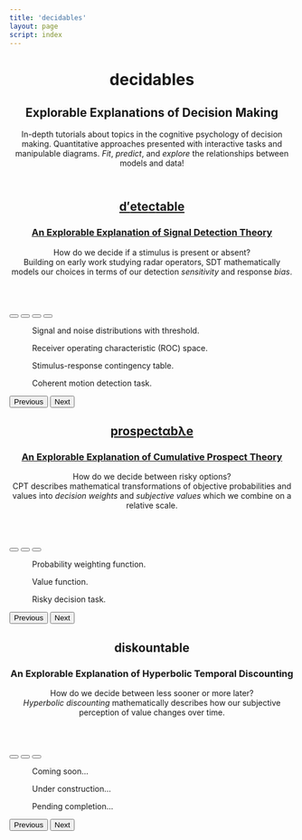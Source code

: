 ```yaml
---
title: 'decidables'
layout: page
script: index
---
```


<!--lint ignore first-heading-level-->

<header class="dec-main-header">
  <hgroup class="dec-main-titles">
    <h1 class="dec-main-title">decidables</h1>
    <h2 class="dec-main-subtitle">Explorable Explanations of Decision Making</h2>
  </hgroup>
  <p class="dec-main-lead">
    In-depth tutorials about topics in the cognitive psychology of decision making.
    Quantitative approaches presented with interactive tasks and manipulable diagrams.
    <em>Fit</em>, <em>predict</em>, and <em>explore</em> the relationships between models and
    data!
  </p>
</header>

<div class="dec-sites">

  <section class="dec-site">
  <!-- DETECTABLE -->
    <div class="dec-site-wrapper">
      <header class="dec-site-header">
        <a class="dec-site-link" href="detectable/">
          <hgroup class="dec-site-titles">
            <h2 class="dec-site-title">
              <span class="detectable"><span class="math-var d">d′</span>ete<span class="math-var c">c</span>table</span>
            </h2>
            <h3 class="dec-site-subtitle">An Explorable Explanation of Signal Detection Theory</h3>
          </hgroup>
        </a>
        <p class="dec-site-lead">
          How do we decide if a stimulus is present or absent?<br>
          Building on early work studying radar operators, SDT mathematically models our
          choices in terms of our detection <em>sensitivity</em> and response <em>bias</em>.
        </p>
      </header>
      <div class="dec-carousel carousel slide" id="detectable-carousel" data-bs-interval="false" data-bs-touch="false">
        <div class="dec-carousel-indicators carousel-indicators">
          <button type="button" data-bs-target="#detectable-carousel" data-bs-slide-to="0" aria-label="Slide 1" class="active" aria-current="true"></button>
          <button type="button" data-bs-target="#detectable-carousel" data-bs-slide-to="1" aria-label="Slide 2"></button>
          <button type="button" data-bs-target="#detectable-carousel" data-bs-slide-to="2" aria-label="Slide 3"></button>
          <button type="button" data-bs-target="#detectable-carousel" data-bs-slide-to="3" aria-label="Slide 4"></button>
        </div>
        <div class="dec-carousel-items">
          <div class="dec-carousel-item carousel-item active">
            <figure class="dec-demo-figure">
              <sdt-model class="dec-demo" interactive threshold bias distributions sensitivity color="outcome"></sdt-model>
              <figcaption class="dec-demo-caption">Signal and noise distributions with threshold.</figcaption>
            </figure>
          </div>
          <div class="dec-carousel-item carousel-item">
            <figure class="dec-demo-figure">
              <roc-space class="dec-demo" interactive point="all" iso-d="all" iso-c="all" far="0.1" hr="0.8"></roc-space>
              <figcaption class="dec-demo-caption">Receiver operating characteristic (ROC) space.</figcaption>
            </figure>
          </div>
          <div class="dec-carousel-item carousel-item">
            <figure class="dec-demo-figure">
              <sdt-table class="dec-demo" numeric interactive summary="stimulusRates responseRates accuracy" hits="80" misses="20" false-alarms="10" correct-rejections="90" color="outcome"></sdt-table>
              <figcaption class="dec-demo-caption">Stimulus-response contingency table.</figcaption>
            </figure>
          </div>
          <div class="dec-carousel-item carousel-item">
            <figure class="dec-demo-figure">
              <rdk-task class="dec-demo" running count="100" coherence="0.5" trials="Infinity" probability="0.5" duration="1000" wait="1000" iti="1000"></rdk-task>
              <figcaption class="dec-demo-caption">Coherent motion detection task.</figcaption>
            </figure>
          </div>
        </div>
        <button class="dec-carousel-control carousel-control-prev" type="button" data-bs-target="#detectable-carousel" data-bs-slide="prev">
          <span class="dec-carousel-prev-icon" aria-hidden="true"></span>
          <span class="visually-hidden">Previous</span>
        </button>
        <button class="dec-carousel-control carousel-control-next" type="button" data-bs-target="#detectable-carousel" data-bs-slide="next">
          <span class="dec-carousel-next-icon" aria-hidden="true"></span>
          <span class="visually-hidden">Next</span>
        </button>
      </div>
    </div>
  </section>

  <section class="dec-site">
  <!-- PROSPECTABLE -->
    <div class="dec-site-wrapper">
      <header class="dec-site-header">
        <a class="dec-site-link" href="prospectable/">
          <hgroup class="dec-site-titles">
            <h2 class="dec-site-title">
              <span class="prospectable">prospect<span class="math-var">α</span>b<span class="math-var">λ</span>e</span>
            </h2>
            <h3 class="dec-site-subtitle">An Explorable Explanation of Cumulative Prospect Theory</h3>
          </hgroup>
        </a>
        <p class="dec-site-lead">
          How do we decide between risky options?<br>
          CPT describes mathematical transformations of objective probabilities and values
          into <em>decision weights</em> and <em>subjective values</em> which we combine on a
          relative scale.
        </p>
      </header>
      <div class="dec-carousel carousel slide" id="prospectable-carousel" data-bs-interval="false" data-bs-touch="false">
        <div class="dec-carousel-indicators carousel-indicators">
          <button type="button" data-bs-target="#prospectable-carousel" data-bs-slide-to="0" class="active" aria-current="true" aria-label="Slide 1"></button>
          <button type="button" data-bs-target="#prospectable-carousel" data-bs-slide-to="1" aria-label="Slide 2"></button>
          <button type="button" data-bs-target="#prospectable-carousel" data-bs-slide-to="2" aria-label="Slide 3"></button>
        </div>
        <div class="dec-carousel-items">
          <div class="dec-carousel-item carousel-item active">
            <figure class="dec-demo-figure">
              <cpt-probability class="dec-demo" interactive gamma="0.75" label probability="0.75"></cpt-probability>
              <figcaption class="dec-demo-caption">Probability weighting function.</figcaption>
            </figure>
          </div>
          <div class="dec-carousel-item carousel-item">
            <figure class="dec-demo-figure">
              <cpt-value class="dec-demo" interactive alpha="0.9" lambda="2" value="10"></cpt-value>
              <figcaption class="dec-demo-caption">Value function.</figcaption>
            </figure>
          </div>
          <div class="dec-carousel-item carousel-item">
            <figure class="dec-demo-figure">
              <decision-task class="dec-demo" running trials="Infinity" duration="2500" iti="1500"></decision-task>
              <figcaption class="dec-demo-caption">Risky decision task.</figcaption>
            </figure>
          </div>
        </div>
        <button class="dec-carousel-control carousel-control-prev" type="button" data-bs-target="#prospectable-carousel" data-bs-slide="prev">
          <span class="dec-carousel-prev-icon" aria-hidden="true"></span>
          <span class="visually-hidden">Previous</span>
        </button>
        <button class="dec-carousel-control carousel-control-next" type="button" data-bs-target="#prospectable-carousel" data-bs-slide="next">
          <span class="dec-carousel-next-icon" aria-hidden="true"></span>
          <span class="visually-hidden">Next</span>
        </button>
      </div>
    </div>
  </section>

  <section class="dec-site">
  <!-- DISCOUNTABLE -->
    <div class="dec-site-wrapper">
      <header class="dec-site-header">
        <a class="dec-site-link dec-disabled"> <!-- href="discountable/" -->
          <hgroup class="dec-site-titles">
            <h2 class="dec-site-title">
              <span class="discountable">dis<span class="math-var">k</span>ountable</span>
            </h2>
            <h3 class="dec-site-subtitle">An Explorable Explanation of Hyperbolic Temporal Discounting</h3>
          </hgroup>
        </a>
        <p class="dec-site-lead dec-disabled">
          How do we decide between less sooner or more later?<br>
          <em>Hyperbolic discounting</em> mathematically describes how our subjective
          perception of value changes over time.
        </p>
      </header>
      <div class="dec-carousel carousel slide" id="discountable-carousel" data-bs-interval="false" data-bs-touch="false">
        <div class="dec-carousel-indicators carousel-indicators">
          <button type="button" data-bs-target="#discountable-carousel" data-bs-slide-to="0" class="active" aria-current="true" aria-label="Slide 1"></button>
          <button type="button" data-bs-target="#discountable-carousel" data-bs-slide-to="1" aria-label="Slide 2"></button>
          <button type="button" data-bs-target="#discountable-carousel" data-bs-slide-to="2" aria-label="Slide 3"></button>
        </div>
        <div class="dec-carousel-items">
          <div class="dec-carousel-item carousel-item active">
            <figure class="dec-demo-figure">
              <div class="dec-demo-placeholder dec-disabled">Coming soon...</div>
              <figcaption class="dec-demo-caption"></figcaption>
            </figure>
          </div>
          <div class="dec-carousel-item carousel-item">
            <figure class="dec-demo-figure">
              <div class="dec-demo-placeholder dec-disabled">Under construction...</div>
              <figcaption class="dec-demo-caption"></figcaption>
            </figure>
          </div>
          <div class="dec-carousel-item carousel-item">
            <figure class="dec-demo-figure">
              <div class="dec-demo-placeholder dec-disabled">Pending completion...</div>
              <figcaption class="dec-demo-caption"></figcaption>
            </figure>
          </div>
        </div>
        <button class="dec-carousel-control carousel-control-prev" type="button" data-bs-target="#discountable-carousel" data-bs-slide="prev">
          <span class="dec-carousel-prev-icon" aria-hidden="true"></span>
          <span class="visually-hidden">Previous</span>
        </button>
        <button class="dec-carousel-control carousel-control-next" type="button" data-bs-target="#discountable-carousel" data-bs-slide="next">
          <span class="dec-carousel-next-icon" aria-hidden="true"></span>
          <span class="visually-hidden">Next</span>
        </button>
      </div>
    </div>
  </section>

</div>
